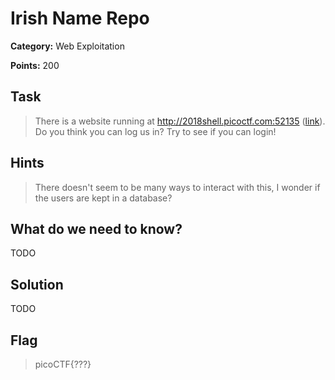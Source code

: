 # Irish Name Repo

**Category:** Web Exploitation

**Points:** 200

## Task

> There is a website running at http://2018shell.picoctf.com:52135 ([link](http://2018shell.picoctf.com:52135)). Do you think you can log us in? Try to see if you can login! 


## Hints

> There doesn't seem to be many ways to interact with this, I wonder if the users are kept in a database?


## What do we need to know?

TODO

## Solution

TODO

## Flag

> picoCTF{???}
